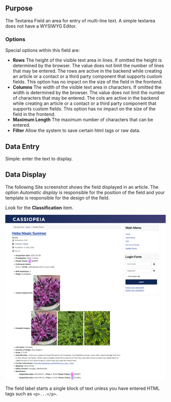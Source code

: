 <!-- Filename: J3.x:Adding_custom_fields/Textarea_Field / Display title: Textarea Field -->

## Purpose

The Textarea Field an area for entry of multi-line text. A simple textarea does
not have a WYSIWYG Editor.

### Options

Special options within this field are:

- **Rows** The height of the visible text area in lines. If omitted the height
is determined by the browser. The value does not limit the number of lines that
may be entered. The rows are active in the backend while creating an article
or a contact or a third party component that supports custom fields. This
option has no impact on the size of the field in the frontend.
- **Columns** The width of the visible text area in characters. If omitted the
width is determined by the browser. The value does not limit the number of
characters that may be entered. The cols are active in the backend while
creating an article or a contact or a third party component that supports
custom fields. This option has no impact on the size of the field in the
frontend.
- **Maximum Length** The maximum number of characters that can be entered.
- **Filter** Allow the system to save certain html tags or raw data.

## Data Entry

Simple: enter the text to display.

## Data Display

The following Site screenshot shows the field displayed in an article. The
option *Automatic display* is responsible for the position of the field and
your template is responsible for the design of the field.

Look for the **Classification** item.

![Display of all fields](../../../images/en/fields/fields-display.png "Fields display")

The field label starts a single block of text unless you have entered HTML
tags such as `<p>...</p>`.

